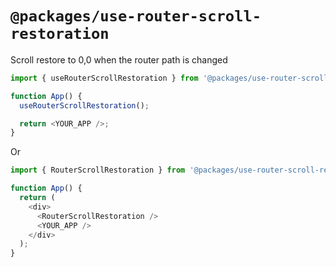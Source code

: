 # `@packages/use-router-scroll-restoration`

Scroll restore to 0,0 when the router path is changed

```js
import { useRouterScrollRestoration } from '@packages/use-router-scroll-restoration';

function App() {
  useRouterScrollRestoration();

  return <YOUR_APP />;
}
```

Or

```js
import { RouterScrollRestoration } from '@packages/use-router-scroll-restoration';

function App() {
  return (
    <div>
      <RouterScrollRestoration />
      <YOUR_APP />
    </div>
  );
}
```
